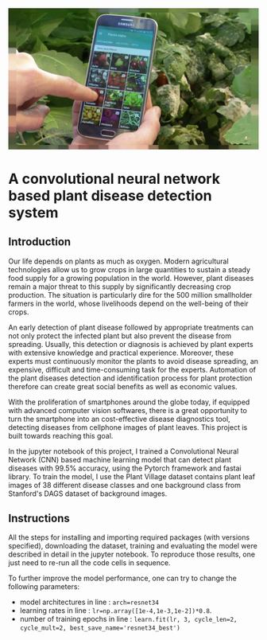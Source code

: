 <img src='plant_image.jpg'>

# A convolutional neural network based plant disease detection system

## Introduction
   Our life depends on plants as much as oxygen. Modern agricultural technologies allow us to grow crops in large quantities to sustain a steady food supply for a growing population in the world. However, plant diseases remain a major threat to this supply by significantly decreasing crop production. The situation is particularly dire for the 500 million smallholder farmers in the world, whose livelihoods depend on the well-being of their crops. 
  
   An early detection of plant disease followed by appropriate treatments can not only protect the infected plant but also prevent the disease from spreading. Usually, this detection or diagnosis is achieved by plant experts with extensive knowledge and practical experience. Moreover, these experts must continuously monitor the plants to avoid disease spreading, an expensive, difficult and time-consuming task for the experts. Automation of the plant diseases detection and identification process for plant protection therefore can create great social benefits as well as economic values.
  
   With the proliferation of smartphones around the globe today, if equipped with advanced computer vision softwares, there is a great opportunity to turn the smartphone into an cost-effective disease diagnostics tool, detecting diseases from cellphone images of plant leaves. This project is built towards reaching this goal.
   
   In the jupyter notebook of this project, I trained a Convolutional Neural Network (CNN) based machine learning model that can detect plant diseases with 99.5% accuracy, using the Pytorch framework and fastai library. To train the model, I use the Plant Village dataset contains plant leaf images of 38 different disease classes and one background class from Stanford's DAGS dataset of background images.
   
   ## Instructions
All the steps for installing and importing required packages (with versions specified), downloading the dataset, training and evaluating the model were described in detail in the jupyter notebook. To reproduce those results, one just need to re-run all the code cells in sequence.

To further improve the model performance, one can try to change the following parameters:
* model architectures in line : `arch=resnet34` 
* learning rates in line : `lr=np.array([1e-4,1e-3,1e-2])*0.8`.
* number of training epochs in line : `learn.fit(lr, 3, cycle_len=2, cycle_mult=2, best_save_name='resnet34_best')`
